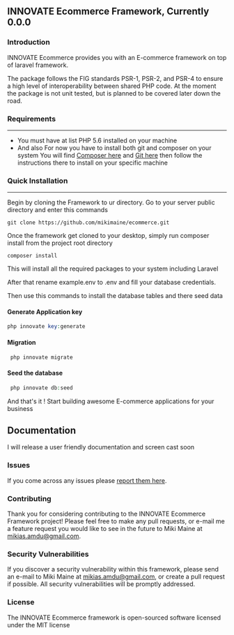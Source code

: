 ## INNOVATE Ecommerce Framework, Currently 0.0.0



### Introduction

INNOVATE Ecommerce provides you with an E-commerce framework on top of laravel framework.

The package follows the FIG standards PSR-1, PSR-2, and PSR-4 to ensure a high level of interoperability between shared PHP code. At the moment the package is not unit tested, but is planned to be covered later down the road.

### Requirements
---------------------

- You must have at list PHP 5.6 installed on your machine
- And also For now you have to install both git and composer on your system
  You will find [Composer here](https://getcomposer.org) and
                [Git here](https://git-scm.com/)  then follow the instructions there to install on your specific machine


### Quick Installation
------------------------

Begin by cloning the Framework to ur directory. Go to your server public directory and enter this commands

```
git clone https://github.com/mikimaine/ecommerce.git
```
Once the framework get cloned to your desktop, simply run composer install from the project root directory

```
composer install
```
This will install all the required packages to your system including Laravel

After that rename example.env to .env and fill your database credentials.

Then use this commands to install the database tables and there seed data

#### Generate Application key
```php
php innovate key:generate
```

#### Migration
```php
 php innovate migrate
```

#### Seed the database
```php
 php innovate db:seed
```

And that's it ! Start building awesome E-commerce applications for your business

Documentation
-------------

I will release a user friendly documentation and screen cast soon

### Issues

If you come across any issues please [report them here](https://github.com/mikimaine/ecommerce.git).

### Contributing

Thank you for considering contributing to the INNOVATE Ecommerce Framework project! Please feel free to make any pull requests, or e-mail me a feature request you would like to see in the future to Miki Maine at mikias.amdu@gmail.com.

### Security Vulnerabilities

If you discover a security vulnerability within this framework, please send an e-mail to Miki Maine at mikias.amdu@gmail.com, or create a pull request if possible. All security vulnerabilities will be promptly addressed. 

### License

The INNOVATE Ecommerce framework is open-sourced software licensed under the MIT license
